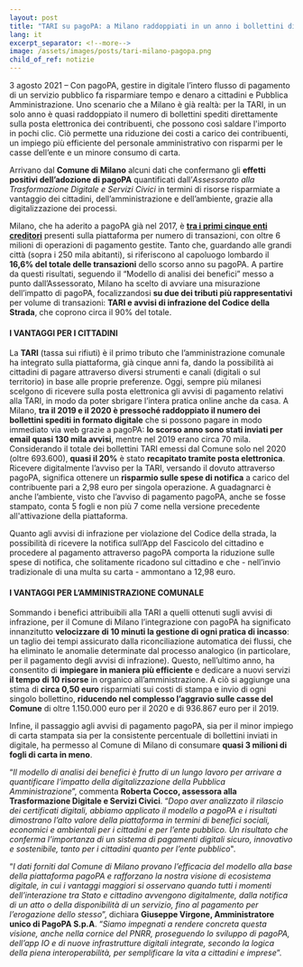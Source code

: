 ```yaml
---
layout: post
title: "TARI su pagoPA: a Milano raddoppiati in un anno i bollettini digitali, con risparmi per l’amministrazione e i cittadini"
lang: it
excerpt_separator: <!--more-->
image: /assets/images/posts/tari-milano-pagopa.png
child_of_ref: notizie
---
```


3 agosto 2021 – Con pagoPA, gestire in digitale l’intero flusso di pagamento di un servizio pubblico fa risparmiare tempo e denaro a cittadini e Pubblica Amministrazione. Uno scenario che a Milano è già realtà: per la TARI, in un solo anno è quasi raddoppiato il numero di bollettini spediti direttamente sulla posta elettronica dei contribuenti, che possono così saldare l'importo in pochi clic. Ciò permette una riduzione dei costi a carico dei contribuenti, un impiego più efficiente del personale amministrativo con risparmi per le casse dell’ente e un minore consumo di carta. 
<!--more-->


Arrivano dal **Comune di Milano** alcuni dati che confermano gli **effetti positivi dell’adozione di pagoPA** quantificati dall’*Assessorato alla Trasformazione Digitale e Servizi Civici* in termini di risorse risparmiate a vantaggio dei cittadini, dell’amministrazione e dell’ambiente, grazie alla digitalizzazione dei processi. 


Milano, che ha aderito a pagoPA già nel 2017, è **[tra i primi cinque enti creditori](https://www.pagopa.gov.it/it/dashboard/)** presenti sulla piattaforma per numero di transazioni, con oltre 6 milioni di operazioni di pagamento gestite. Tanto che, guardando alle grandi città (sopra i 250 mila abitanti), si riferiscono al capoluogo lombardo il **16,6% del totale delle transazioni** dello scorso anno su pagoPA. A partire da questi risultati, seguendo il “Modello di analisi dei benefici” messo a punto dall’Assessorato, Milano ha scelto di avviare una misurazione dell’impatto di pagoPA, focalizzandosi **su due dei tributi più rappresentativi** per volume di transazioni: **TARI e avvisi di infrazione del Codice della Strada**, che coprono circa il 90% del totale.


#### I VANTAGGI PER I CITTADINI


La **TARI** (tassa sui rifiuti) è il primo tributo che l’amministrazione comunale ha integrato sulla piattaforma, già cinque anni fa, dando la possibilità ai cittadini di pagare attraverso diversi strumenti e canali (digitali o sul territorio) in base alle proprie preferenze. Oggi, sempre più milanesi scelgono di ricevere sulla posta elettronica gli avvisi di pagamento relativi alla TARI, in modo da poter sbrigare l’intera pratica online anche da casa. A Milano, **tra il 2019 e il 2020 è pressoché raddoppiato il numero dei bollettini spediti in formato digitale** che si possono pagare in modo immediato via web grazie a pagoPA: **lo scorso anno sono stati inviati per email quasi 130 mila avvisi**, mentre nel 2019 erano circa 70 mila. Considerando il totale dei bollettini TARI emessi dal Comune solo nel 2020 (oltre 693.600), **quasi il 20%** è stato **recapitato tramite posta elettronica**. Ricevere digitalmente l’avviso per la TARI, versando il dovuto attraverso pagoPA, significa ottenere un **risparmio sulle spese di notifica** a carico del contribuente pari a 2,98 euro per singola operazione. A guadagnarci è anche l’ambiente, visto che l’avviso di pagamento pagoPA, anche se fosse stampato, conta 5 fogli e non più 7 come nella versione precedente all'attivazione della piattaforma.

 

Quanto agli avvisi di infrazione per violazione del Codice della strada, la possibilità di ricevere la notifica sull’App del Fascicolo del cittadino e procedere al pagamento attraverso pagoPA comporta la riduzione sulle spese di notifica, che solitamente ricadono sul cittadino e che - nell’invio tradizionale di una multa su carta - ammontano a 12,98 euro.


#### I VANTAGGI PER L’AMMINISTRAZIONE COMUNALE

Sommando i benefici attribuibili alla TARI a quelli ottenuti sugli avvisi di infrazione, per il Comune di Milano l’integrazione con pagoPA ha significato innanzitutto **velocizzare di 10 minuti la gestione di ogni pratica di incasso**: un taglio dei tempi assicurato dalla riconciliazione automatica dei flussi, che ha eliminato le anomalie determinate dal processo analogico (in particolare, per il pagamento degli avvisi di infrazione). Questo, nell’ultimo anno, ha consentito di **impiegare in maniera più efficiente** e dedicare a nuovi servizi **il tempo di 10 risorse** in organico all’amministrazione. A ciò si aggiunge una stima di **circa 0,50 euro** risparmiati sui costi di stampa e invio di ogni singolo bollettino, **riducendo nel complesso l’aggravio sulle casse del Comune** di oltre 1.150.000 euro per il 2020 e di 936.867 euro per il 2019.

Infine, il passaggio agli avvisi di pagamento pagoPA, sia per il minor impiego di carta stampata sia per la consistente percentuale di bollettini inviati in digitale, ha permesso al Comune di Milano di consumare **quasi 3 milioni di fogli di carta in meno**.

“*Il modello di analisi dei benefici è frutto di un lungo lavoro per arrivare a quantificare l’impatto della digitalizzazione della Pubblica Amministrazione*”,  commenta **Roberta Cocco, assessora alla Trasformazione Digitale e Servizi Civici**. “*Dopo aver analizzato il rilascio dei certificati digitali, abbiamo applicato il modello a pagoPA e i risultati dimostrano l’alto valore della piattaforma in termini di benefici sociali, economici e ambientali per i cittadini e per l’ente pubblico. Un risultato che conferma l’importanza di un sistema di pagamenti digitali sicuro, innovativo e sostenibile, tanto per i cittadini quanto per l’ente pubblico*". 

“*I dati forniti dal Comune di Milano provano l’efficacia del modello alla base della piattaforma pagoPA e rafforzano la nostra visione di ecosistema digitale, in cui i vantaggi maggiori si osservano quando tutti i momenti dell’interazione tra Stato e cittadino avvengono digitalmente, dalla notifica di un atto o della disponibilità di un servizio, fino al pagamento per l’erogazione dello stesso*”, dichiara **Giuseppe Virgone, Amministratore unico di PagoPA S.p.A**. “*Siamo impegnati a rendere concreta questa visione, anche nella cornice del PNRR, proseguendo lo sviluppo di pagoPA, dell’app IO e di nuove infrastrutture digitali integrate, secondo la logica della piena interoperabilità, per semplificare la vita a cittadini e imprese*”.
